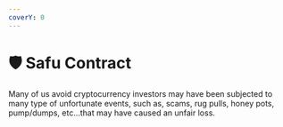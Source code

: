 ```yaml
---
coverY: 0
---
```


# 🛡 Safu Contract

Many of us avoid cryptocurrency investors may have been subjected to many type of unfortunate events, such as, scams, rug pulls, honey pots, pump/dumps, etc...that may have caused an unfair loss.
